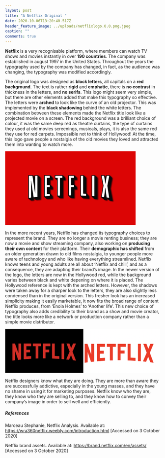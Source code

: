 ```yaml
---
layout: post
title: "A Netflix Original "
date: 2020-10-06T13:20:40.517Z
header_feature_image: ../uploads/netflixlogo.0.0.png.jpeg
caption: ""
comments: true
---
```

**Netflix** is a very recognisable platform, where members can watch TV shows and movies instantly in over **190 countries**. The company was established in august 1997 in the United States. Throughout the years the typography used by the company has changed, in fact, as the audience was changing, the typography was modified accordingly.

The original logo was designed as **block letters**, all capitals on a **red background**. The text is rather **rigid** and **emphatic**, there is **no contrast** in thickness in the letters, and **no serifs**. This logo might seem very simple, but there are other elements added that make this typography so effective. The letters were **arched** to look like the curve of an old projector. This was implemented by the **black shadowing** behind the white letters. The combination between these elements made the Netflix title look like a projected movie on a screen. The red background was a brilliant choice of colour, it was the same deep red as theatre curtains, the type of curtains they used at old movies screenings, musicals, plays, it is also the same red they use for red carpets. Impossible not to think of Hollywood! At the time, this logo gave people a nostalgia of the old movies they loved and attracted them into wanting to watch more.

![Original Netflix Typography](../uploads/8742368.png "Original Netflix Typography")

In the more recent years, Netflix has changed its typography choices to represent the brand. They are no longer a movie renting business; they are now a movie and show streaming company, also working on **producing their own content** for their platform. Their **demographic has shifted** from an older generation drawn to old films nostalgia, to younger people more aware of technology and who like having everything streamlined. Netflix knows teens and young adults are all about ‘Netflix and chill’, and as a consequence, they are adapting their brand’s image. In the newer version of the logo, the letters are now in the Hollywood red, while the background varies between black and white depening on where it is placed. The Hollywood reference is kept with the arched letters. However, the shadows were taken away for a sharper look to the letters, they are also slightly less condensed than in the original version. This fresher look has an increased simplicity making it easily marketable, it now fits the broad range of content Netflix produces, from ‘Enola Holmes’ to ‘Another life’. This new choice of typography also adds credibility to their brand as a show and movie creator, the title looks more like a network or production company rather than a simple movie distributor.

![Newer Netflix Typography](../uploads/screenshot-2020-10-06-at-17.06.56.png "Newer Netflix Typography")

Netflix designers know what they are doing. They are more than aware they are successfully addictive, especially in the young masses, and they have no shame in using it for marketing purposes. Netflix know who they are, they know who they are selling to, and they know how to convey their company’s image in order to sell well and efficiently.

##### References

Marceau Stephanie, Netflix Analysis. Available at: <https://wra360netflix.weebly.com/introduction.html> \[Accessed on 3 October 2020] 

Netflix brand assets. Available at: <https://brand.netflix.com/en/assets/> \[Accessed on 3 October 2020]